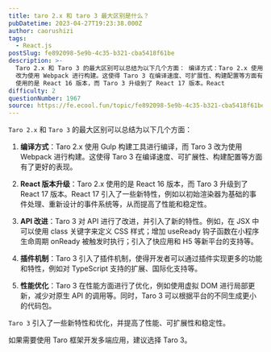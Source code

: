 ```yaml
---
title: taro 2.x 和 taro 3 最大区别是什么？
pubDatetime: 2023-04-27T19:23:38.000Z
author: caorushizi
tags:
  - React.js
postSlug: fe892098-5e9b-4c35-b321-cba5418f61be
description: >-
  Taro 2.x 和 Taro 3 的最大区别可以总结为以下几个方面： 编译方式：Taro 2.x 使用 Gulp 构建工具进行编译，而 Taro 3
  改为使用 Webpack 进行构建。这使得 Taro 3 在编译速度、可扩展性、构建配置等方面有了更好的表现。 React 版本升级：Taro 2.x
  使用的是 React 16 版本，而 Taro 3 升级到了 React 17 版本。React
difficulty: 2
questionNumber: 1967
source: https://fe.ecool.fun/topic/fe892098-5e9b-4c35-b321-cba5418f61be
---
```


`Taro 2.x` 和 `Taro 3` 的最大区别可以总结为以下几个方面：

1. **编译方式**：Taro 2.x 使用 Gulp 构建工具进行编译，而 Taro 3 改为使用 Webpack 进行构建。这使得 Taro 3 在编译速度、可扩展性、构建配置等方面有了更好的表现。

2. **React 版本升级**：Taro 2.x 使用的是 React 16 版本，而 Taro 3 升级到了 React 17 版本。React 17 引入了一些新特性，例如以初始渲染器为基础的事件处理、重新设计的事件系统等，从而提高了性能和稳定性。

3. **API 改进**：Taro 3 对 API 进行了改进，并引入了新的特性。例如，在 JSX 中可以使用 class 关键字来定义 CSS 样式；增加 useReady 钩子函数在小程序生命周期 onReady 被触发时执行；引入了快应用和 H5 等新平台的支持等。

4. **插件机制**：Taro 3 引入了插件机制，使得开发者可以通过插件实现更多的功能和特性，例如对 TypeScript 支持的扩展、国际化支持等。

5. **性能优化**：Taro 3 在性能方面进行了优化，例如使用虚拟 DOM 进行局部更新，减少对原生 API 的调用等。同时，Taro 3 可以根据平台的不同生成更小的代码包。

`Taro 3` 引入了一些新特性和优化，并提高了性能、可扩展性和稳定性。

如果需要使用 Taro 框架开发多端应用，建议选择 Taro 3。
